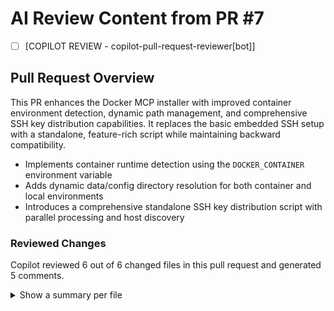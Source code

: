 # AI Review Content from PR #7

- [ ] [COPILOT REVIEW - copilot-pull-request-reviewer[bot]]
## Pull Request Overview

This PR enhances the Docker MCP installer with improved container environment detection, dynamic path management, and comprehensive SSH key distribution capabilities. It replaces the basic embedded SSH setup with a standalone, feature-rich script while maintaining backward compatibility.

- Implements container runtime detection using the `DOCKER_CONTAINER` environment variable
- Adds dynamic data/config directory resolution for both container and local environments  
- Introduces a comprehensive standalone SSH key distribution script with parallel processing and host discovery

### Reviewed Changes

Copilot reviewed 6 out of 6 changed files in this pull request and generated 5 comments.

<details>
<summary>Show a summary per file</summary>

| File | Description |
|---

- [ ] [DIFF BLOCK - coderabbitai[bot] - docker_mcp/server.py:42-46]
> -    # Create formatters
> -    json_formatter = structlog.testing.LogCapture()
> +    # Create formatters
>---

- [ ] [DIFF BLOCK - coderabbitai[bot] - docker_mcp/server.py:42-46]
> -    structlog.configure(
> -        processors=[
> -            structlog.contextvars.merge_contextvars,
> -            structlog.processors.add_log_level,
> -            structlog.processors.StackInfoRenderer(),
> -            structlog.dev.set_exc_info,
> -            structlog.processors.TimeStamper(fmt="iso"),
> -            structlog.dev.ConsoleRenderer() if sys.stdout.isatty() else structlog.processors.JSONRenderer(),
> -        ],
> -        wrapper_class=structlog.make_filtering_bound_logger(log_level_num),
> -        logger_factory=structlog.WriteLoggerFactory(),
> -        cache_logger_on_first_use=True,
> -    )
> +    from structlog.stdlib import LoggerFactory, BoundLogger, ProcessorFormatter
> +    renderer = structlog.dev.ConsoleRenderer() if sys.stdout.isatty() else structlog.processors.JSONRenderer()
> +    # Integrate with stdlib handlers so file and console both receive events
> +    structlog.configure(
> +        processors=[
> +            structlog.contextvars.merge_contextvars,
> +            structlog.processors.add_log_level,
> +            structlog.processors.StackInfoRenderer(),
> +            structlog.processors.TimeStamper(fmt="iso"),
> +            structlog.stdlib.ProcessorFormatter.wrap_for_formatter,
> +        ],
> +        logger_factory=LoggerFactory(),
> +        wrapper_class=BoundLogger,
> +        cache_logger_on_first_use=True,
> +    )
> +    # Apply structlog formatting via ProcessorFormatter on each handler
> +    console_handler.setFormatter(ProcessorFormatter(processor=renderer))
> +    server_file_handler.setFormatter(ProcessorFormatter(processor=structlog.processors.JSONRenderer()))
> +    middleware_file_handler.setFormatter(ProcessorFormatter(processor=structlog.processors.JSONRenderer()))
>---

- [ ] [DIFF BLOCK - coderabbitai[bot] - docker_mcp/server.py:42-46]
> -      test: ["CMD", "python", "-c", "import socket; socket.create_connection(('localhost', 8000), timeout=5)"]
> +      test: ["CMD-SHELL", "python -c \"import os,socket; socket.create_connection(('localhost', int(os.getenv('FASTMCP_PORT','8000'))), timeout=5)\""]
>---

- [ ] [DIFF BLOCK - coderabbitai[bot] - docker_mcp/server.py:42-46]
> -RUN mkdir -p /home/dockermcp/.ssh /app/data /app/logs && \
> -    chown -R dockermcp:dockermcp /home/dockermcp/.ssh /app/data /app/logs /app && \
> +RUN mkdir -p /home/dockermcp/.ssh /app/data && \
> +    chown -R dockermcp:dockermcp /home/dockermcp/.ssh /app/data /app && \
>      chmod 700 /home/dockermcp/.ssh
>---

- [ ] [DIFF BLOCK - coderabbitai[bot] - docker_mcp/server.py:42-46]
> --- a/docker_mcp/server.py
> +++ b/docker_mcp/server.py
> @@ def main() -> None:
> -    # Setup logging
> -    structlog.configure(
> -        processors=[
> -            structlog.stdlib.filter_by_level,
> -            structlog.stdlib.add_logger_name,
> -            structlog.stdlib.add_log_level,
> -            structlog.stdlib.PositionalArgumentsFormatter(),
> -            structlog.processors.TimeStamper(fmt="iso"),
> -            structlog.processors.StackInfoRenderer(),
> -            structlog.processors.format_exc_info,
> -            structlog.processors.UnicodeDecoder(),
> -            structlog.processors.JSONRenderer(),
> -        ],
> -        context_class=dict,
> -        logger_factory=structlog.stdlib.LoggerFactory(),
> -        wrapper_class=structlog.stdlib.BoundLogger,
> -        cache_logger_on_first_use=True,
> -    )
> -
> -    logger = structlog.get_logger()
> -    logger.setLevel(args.log_level)
> +    # Setup unified logging (console + files)
> +    from docker_mcp.core.logging_config import setup_logging, get_server_logger
> +    setup_logging(
> +        log_dir=os.getenv("LOG_DIR", str(get_data_dir() / "logs")),
> +        log_level=args.log_level,
> +        max_file_size_mb=int(os.getenv("LOG_FILE_SIZE_MB", "10"))
> +    )
> +    logger = get_server_logger()
> @@ class DockerMCPServer:
> -        # Setup dual logging system first (before any logging)
> -        setup_logging(
> -            log_dir=os.getenv("LOG_DIR", str(get_data_dir() / "logs")),
> -            log_level=os.getenv("LOG_LEVEL"),
> -            max_file_size_mb=int(os.getenv("LOG_FILE_SIZE_MB", "10"))
> -        )
>---

- [ ] [DIFF BLOCK - coderabbitai[bot] - docker_mcp/server.py:42-46]
> -                # Update docker-compose.yaml with new port
> -                sed -i.bak "s|\"8000:8000\"|\"${available_port}:8000\"|g" "$compose_file"
> -                sed -i.bak "s|FASTMCP_PORT: \"8000\"|FASTMCP_PORT: \"8000\"|g" "$compose_file"
> -                rm -f "${compose_file}.bak"
> -                
>                  # Store the port for later use
>                  echo "FASTMCP_PORT=${available_port}" > "${DOCKER_MCP_DIR}/.env"
>---

- [ ] [DIFF BLOCK - coderabbitai[bot] - docker_mcp/server.py:28-42]
> -[dependency-groups]
> -dev = [
> -    "pytest-asyncio>=1.1.0",
> -    "pytest-cov>=6.2.1",
> -    "pytest-stub>=1.1.0",
> -    "pytest-xdist>=3.8.0",
> -    "pytest-timeout>=2.3.0",
> -    "types-pyyaml>=6.0.12.20250809",
> -    "types-requests>=2.32.4.20250809",
> -]
> + # Dependency groups removed to avoid duplication with [project.optional-dependencies].dev
>---

- [ ] [DIFF BLOCK - coderabbitai[bot] - docker_mcp/server.py:28-42]
> -        if result.returncode != 0:
> -            raise RsyncError(f"Rsync failed: {result.stderr}")
> +        if result.returncode != 0:
> +            snippet = (result.stdout or "")[:500]
> +            raise RsyncError(f"Rsync failed: {result.stderr or snippet}")
>---

- [ ] [DIFF BLOCK - coderabbitai[bot] - docker_mcp/server.py:28-42]
> -        tar_cmd = ["tar", "czf", archive_file, "-C", common_parent] + exclude_flags + relative_paths
> +        import shlex
> +        tar_cmd = ["tar", "czf", archive_file, "-C", common_parent] + exclude_flags + relative_paths
> @@
> -        remote_cmd = " ".join(tar_cmd)
> +        remote_cmd = " ".join(map(shlex.quote, tar_cmd))
>---

- [ ] [DIFF BLOCK - coderabbitai[bot] - docker_mcp/server.py:28-42]
> -        verify_cmd = ssh_cmd + [f"tar tzf {archive_path} > /dev/null 2>&1 && echo 'OK' || echo 'FAILED'"]
> +        import shlex
> +        verify_cmd = ssh_cmd + [f"tar tzf {shlex.quote(archive_path)} > /dev/null 2>&1 && echo 'OK' || echo 'FAILED'"]
>---

- [ ] [DIFF BLOCK - coderabbitai[bot] - docker_mcp/server.py:28-42]
> -        extract_cmd = ssh_cmd + [f"cd {extract_dir} && tar xzf {archive_path}"]
> +        import shlex
> +        extract_cmd = ssh_cmd + [f"tar xzf {shlex.quote(archive_path)} -C {shlex.quote(extract_dir)}"]
>---

- [ ] [DIFF BLOCK - coderabbitai[bot] - docker_mcp/server.py:28-42]
>  import structlog
> +import shlex
> 
>      # Before
> -    df_cmd = ssh_cmd + [f"df -T {path} | tail -1"]
> +    df_cmd = ssh_cmd + [f"df -T {shlex.quote(path)} | tail -1"]
> 
>      # Before
> -   snap_cmd = ssh_cmd + [f"zfs snapshot {snap_flags} {full_snapshot}".strip()]
> +   quoted_snapshot = shlex.quote(f"{dataset}@{snapshot_name}")
> +   snap_cmd = ssh_cmd + [f"zfs snapshot {snap_flags} {quoted_snapshot}".strip()]
>---

- [ ] [DIFF BLOCK - coderabbitai[bot] - docker_mcp/server.py:28-42]
> -            # Build SSH command for source
> -            ssh_cmd_source = ["ssh", "-o", "StrictHostKeyChecking=no"]
> -            if source_host.identity_file:
> -                ssh_cmd_source.extend(["-i", source_host.identity_file])
> -            ssh_cmd_source.append(f"{source_host.user}@{source_host.hostname}")
> +            # Build SSH command for source (reuses port/identity handling)
> +            ssh_cmd_source = self._build_ssh_cmd(source_host)
>---

- [ ] [DIFF BLOCK - coderabbitai[bot] - docker_mcp/server.py:28-42]
> -            result = subprocess.run(read_cmd, capture_output=True, text=True, check=False)  # nosec B603
> +            loop = asyncio.get_running_loop()
> +            result = await loop.run_in_executor(
> +                None, lambda: subprocess.run(read_cmd, capture_output=True, text=True, check=False)  # nosec B603
> +            )
> @@
> -                verify_result = subprocess.run(verify_cmd, capture_output=True, text=True, check=False)  # nosec B603
> +                verify_result = await loop.run_in_executor(
> +                    None, lambda: subprocess.run(verify_cmd, capture_output=True, text=True, check=False)  # nosec B603
> +                )
> @@
> -                subprocess.run(sync_cmd, capture_output=True, check=False)  # nosec B603
> +                await loop.run_in_executor(
> +                    None, lambda: subprocess.run(sync_cmd, capture_output=True, check=False)  # nosec B603
> +                )
> @@
> -                result = subprocess.run(extract_cmd, capture_output=True, text=True, check=False)  # nosec B603
> +                result = await loop.run_in_executor(
> +                    None, lambda: subprocess.run(extract_cmd, capture_output=True, text=True, check=False)  # nosec B603
> +                )
> @@
> -                    fallback_result = subprocess.run(fallback_cmd, capture_output=True, text=True, check=False)  # nosec B603
> +                    fallback_result = await loop.run_in_executor(
> +                        None, lambda: subprocess.run(fallback_cmd, capture_output=True, text=True, check=False)  # nosec B603
> +                    )
> @@
> -                subprocess.run(remove_cmd, check=False)  # nosec B603
> +                await loop.run_in_executor(None, lambda: subprocess.run(remove_cmd, check=False))  # nosec B603
>---

- [ ] [DIFF BLOCK - coderabbitai[bot] - docker_mcp/server.py:28-42]
>     -    read_cmd = ssh_cmd_source + [f"cat {compose_file_path}"]
>     +    read_cmd = ssh_cmd_source + [f"cat {shlex.quote(compose_file_path)}"]
>---

- [ ] [DIFF BLOCK - coderabbitai[bot] - docker_mcp/server.py:28-42]
>     -    verify_cmd = ssh_cmd_source + [f"docker ps --filter 'label=com.docker.compose.project={stack_name}' --format '{{{{.Names}}}}'"]
>     +    verify_cmd = ssh_cmd_source + [(
>     +        f"docker ps --filter "
>     +        f"'label=com.docker.compose.project={shlex.quote(stack_name)}' "
>     +        f"--format '{{{{.Names}}}}'"
>     +    )]
>---

- [ ] [DIFF BLOCK - coderabbitai[bot] - docker_mcp/server.py:28-42]
>      extract_cmd = self._build_ssh_cmd(target_host) + [
>     -    f"mkdir -p {target_stack_dir}.tmp && "
>     -    f"tar xzf /tmp/{stack_name}_migration.tar.gz -C {target_stack_dir}.tmp && "
>     -    f"rm -rf {target_stack_dir}.old && "
>     -    f"test -d {target_stack_dir} && mv {target_stack_dir} {target_stack_dir}.old || true && "
>     -    f"mv {target_stack_dir}.tmp {target_stack_dir} && "
>     -    f"rm -rf {target_stack_dir}.old && "
>     +    f"mkdir -p {shlex.quote(target_stack_dir)}.tmp && "
>     +    f"tar xzf /tmp/{shlex.quote(stack_name)}_migration.tar.gz "
>     +    f"-C {shlex.quote(target_stack_dir)}.tmp && "
>     +    f"rm -rf {shlex.quote(target_stack_dir)}.old && "
>     +    f"test -d {shlex.quote(target_stack_dir)} "
>     +    f"&& mv {shlex.quote(target_stack_dir)} {shlex.quote(target_stack_dir)}.old || true && "
>     +    f"mv {shlex.quote(target_stack_dir)}.tmp {shlex.quote(target_stack_dir)} && "
>     +    f"rm -rf {shlex.quote(target_stack_dir)}.old && "
>      ]
>---

- [ ] [DIFF BLOCK - coderabbitai[bot] - docker_mcp/server.py:28-42]
>     -    fallback_cmd = self._build_ssh_cmd(target_host) + [
>     -        f"cd {target_stack_dir} && "
>     -        f"tar xzf /tmp/{stack_name}_migration.tar.gz --overwrite --no-same-owner"
>     -    ]
>     +    fallback_cmd = self._build_ssh_cmd(target_host) + [
>     +        f"cd {shlex.quote(target_stack_dir)} && "
>     +        f"tar xzf /tmp/{shlex.quote(stack_name)}_migration.tar.gz "
>     +        f"--overwrite --no-same-owner"
>     +    ]
>---

- [ ] [DIFF BLOCK - coderabbitai[bot] - docker_mcp/server.py:28-42]
>     -    remove_cmd = ssh_cmd_source + [f"rm -f {compose_file_path}"]
>     +    remove_cmd = ssh_cmd_source + [f"rm -f {shlex.quote(compose_file_path)}"]
>---

- [ ] [DIFF BLOCK - coderabbitai[bot] - docker_mcp/server.py:28-42]
> -        parts = expanded_volume_str.split(":")
> +        # Split into at most [source, dest, mode]; don't explode extra colons
> +        parts = expanded_volume_str.split(":", 2)
> @@
> -        if parts[0].startswith("/") or parts[0].startswith("./") or parts[0].startswith("~"):
> +        if parts[0].startswith(("/", "./", "~")):
>              return {
>                  "type": "bind",
>                  "source": parts[0],
>                  "destination": parts[1] if len(parts) > 1 else "",
>                  "mode": parts[2] if len(parts) > 2 else "rw",
>                  "original": volume_str,  # Keep original for path mapping
>              }
>          else:
>              # Named volume
>              return {
>                  "type": "named",
>                  "name": parts[0],
>                  "destination": parts[1] if len(parts) > 1 else "",
>                  "mode": parts[2] if len(parts) > 2 else "rw",
> +                "original": volume_str,
>              }
>---

- [ ] [DIFF BLOCK - coderabbitai[bot] - docker_mcp/server.py:28-42]
> -    def update_compose_for_migration(...):
> -        updated_content = compose_content
> -        if target_appdata_path:
> -            updated_content = updated_content.replace("${APPDATA_PATH}", target_appdata_path)
> -            ...
> -        for old_path in old_paths.values():
> -            if old_path in updated_content:
> -                ...
> -                updated_content = updated_content.replace(old_path, new_path)
> -        return updated_content
> +    def update_compose_for_migration(...):
> +        try:
> +            data = yaml.safe_load(compose_content) or {}
> +            for svc in (data.get("services") or {}).values():
> +                vols = svc.get("volumes") or []
> +                new_vols = []
> +                for v in vols:
> +                    if isinstance(v, str):
> +                        host, sep, rest = v.partition(":")
> +                        if sep:
> +                            if target_appdata_path and "${APPDATA_PATH}" in host:
> +                                host = host.replace("${APPDATA_PATH}", target_appdata_path)
> +                            for old in old_paths.values():
> +                                if host == old or host.startswith(old.rstrip("/") + "/"):
> +                                    rel = host[len(old):].lstrip("/")
> +                                    host = f"{new_base_path}/{rel}" if rel else f"{new_base_path}/{old.rsplit('/',1)[-1]}"
> +                            new_vols.append(f"{host}:{rest}")
> +                        else:
> +                            new_vols.append(v)  # named volume
> +                    elif isinstance(v, dict) and v.get("type") == "bind":
> +                        host = v.get("source", "")
> +                        if target_appdata_path and "${APPDATA_PATH}" in host:
> +                            host = host.replace("${APPDATA_PATH}", target_appdata_path)
> +                        for old in old_paths.values():
> +                            if host == old or host.startswith(old.rstrip('/') + "/"):
> +                                rel = host[len(old):].lstrip("/")
> +                                host = f"{new_base_path}/{rel}" if rel else f"{new_base_path}/{old.rsplit('/',1)[-1]}"
> +                        v["source"] = host
> +                        new_vols.append(v)
> +                    else:
> +                        new_vols.append(v)
> +                svc["volumes"] = new_vols
> +            return yaml.safe_dump(data, sort_keys=False)
> +        except Exception as e:
> +            self.logger.error("Failed updating compose for migration", error=str(e))
> +            raise MigrationError(f"Failed to update compose for migration: {e}")
>---

- [ ] [DIFF BLOCK - coderabbitai[bot] - docker_mcp/server.py:28-42]
> -        check_cmd = ssh_cmd + [
> -            f"docker ps --filter 'label=com.docker.compose.project={stack_name}' --format '{{{{.Names}}}}'"
> -        ]
> +        import shlex
> +        label = shlex.quote(f"com.docker.compose.project={stack_name}")
> +        check_cmd = ssh_cmd + [f"docker ps --filter label={label} --format '{{{{.Names}}}}'"]
> @@
> -            # Force stop each container
> +            # Force stop each container
>              for container in running_containers:
> -                stop_cmd = ssh_cmd + [f"docker kill {container}"]
> +                stop_cmd = ssh_cmd + [f"docker kill {shlex.quote(container)}"]
>                  await asyncio.get_event_loop().run_in_executor(
>                      None,
>                      lambda: subprocess.run(  # nosec B603
>                          stop_cmd, check=False, capture_output=True, text=True
>                      ),
>                  )
> -            # Wait for containers to stop and processes to fully terminate
> -            await asyncio.sleep(10)  # Increased from 3s to ensure complete shutdown
> -            # Re-check
> -            return await self.verify_containers_stopped(ssh_cmd, stack_name, force_stop=False)
> +            # Poll until stopped (max 20s)
> +            for _ in range(20):
> +                await asyncio.sleep(1)
> +                all_stopped, still_running = await self.verify_containers_stopped(ssh_cmd, stack_name, force_stop=False)
> +                if all_stopped:
> +                    return True, []
> +            return False, still_running
>---

- [ ] [DIFF BLOCK - coderabbitai[bot] - docker_mcp/server.py:28-42]
> - self.logger.info(
> -     "Parsed compose volumes",
> -     named_volumes=len(...),
> -     bind_mounts=len(...),
> - )
> + self.logger.info(
> +     "Parsed compose volumes",
> +     named_volumes=len(volumes_info["named_volumes"]),
> +     bind_mounts=len(volumes_info["bind_mounts"]),
> +     services=list((compose_data or {}).get("services", {}).keys())[:8],
> + )
>---

- [ ] [DIFF BLOCK - coderabbitai[bot] - docker_mcp/server.py:28-42]
> --- a/docker_mcp/core/migration.py
> +++ b/docker_mcp/core/migration.py
> @@ -31,8 +31,17 @@ class Migration:
> -    async def parse_compose_volumes(self, compose_content: str, source_appdata_path: str = None) -> dict[str, Any]:
> -        """Parse Docker Compose file to extract volume information.
> +    async def parse_compose_volumes(self, compose_content: str, source_appdata_path: str | None = None) -> dict[str, Any]:
> +        """Delegate to shared VolumeParser to ensure a single source of truth."""
>          try:
> -            compose_data = yaml.safe_load(compose_content)
> -            ...  # inlined parsing logic
> -            return volumes_info
> -        except yaml.YAMLError as e:
> -            raise MigrationError(f"Failed to parse compose file: {e}")
> -        except Exception as e:
> -            raise MigrationError(f"Error extracting volumes: {e}")
> +            from .migration.volume_parser import VolumeParser  # avoid import cycles
> +            parser = VolumeParser()
> +            return await parser.parse_compose_volumes(compose_content, source_appdata_path)
> +        except Exception as e:
> +            raise MigrationError(f"Error parsing compose volumes: {e}")
>---

- [ ] [DIFF BLOCK - coderabbitai[bot] - docker_mcp/server.py:28-42]
>  def main() -> None:
> @@
> -    # Setup logging
> -    structlog.configure(
> -        processors=[
> -            structlog.stdlib.filter_by_level,
> -            structlog.stdlib.add_logger_name,
> -            structlog.stdlib.add_log_level,
> -            structlog.stdlib.PositionalArgumentsFormatter(),
> -            structlog.processors.TimeStamper(fmt="iso"),
> -            structlog.processors.StackInfoRenderer(),
> -            structlog.processors.format_exc_info,
> -            structlog.processors.UnicodeDecoder(),
> -            structlog.processors.JSONRenderer(),
> -        ],
> -        context_class=dict,
> -        logger_factory=structlog.stdlib.LoggerFactory(),
> -        wrapper_class=structlog.stdlib.BoundLogger,
> -        cache_logger_on_first_use=True,
> -    )
> -
> -    logger = structlog.get_logger()
> -    logger.setLevel(args.log_level)
> +    # Ensure our setup_logging (in DockerMCPServer.__init__) sees CLI log level
> +    os.environ["LOG_LEVEL"] = args.log_level
> +    logger = structlog.get_logger()
>---

- [ ] [DIFF BLOCK - coderabbitai[bot] - docker_mcp/server.py:28-42]
-def get_data_dir() -> Path:
-    """Get data directory based on environment."""
-    if os.getenv("DOCKER_CONTAINER"):
-        return Path("/app/data")
-    else:
-        # Local development path
-        return Path.home() / ".docker-mcp" / "data"
+def get_data_dir() -> Path:
+    """Get data directory based on environment."""
+    override = os.getenv("FASTMCP_DATA_DIR")
+    if override:
+        return Path(override)
+    if os.getenv("DOCKER_CONTAINER", "").lower() in ("1", "true", "yes", "y", "on"):
+        return Path("/app/data")
+    # Local development
+    return Path.home() / ".docker-mcp" / "data"---

- [ ] [DIFF BLOCK - coderabbitai[bot] - docker_mcp/server.py:28-42]
-def get_config_dir() -> Path:
-    """Get config directory based on environment.""" 
-    if os.getenv("DOCKER_CONTAINER"):
-        return Path("/app/config")
-    else:
-        # Local development - use project config dir
-        return Path("config")
+def get_config_dir() -> Path:
+    """Get config directory based on environment."""
+    override = os.getenv("FASTMCP_CONFIG_DIR")
+    if override:
+        return Path(override)
+    if os.getenv("DOCKER_CONTAINER", "").lower() in ("1", "true", "yes", "y", "on"):
+        return Path("/app/config")
+    # Local development - use project config dir
+    return Path("config")---

- [ ] [DIFF BLOCK - coderabbitai[bot] - docker_mcp/server.py:289-299]
> -        """Consolidated Docker container management tool.
> +        """Consolidated Docker container management tool.
>  ...
> -        - logs: Get container logs (requires: host_id, container_id)
> +        - logs: Get container logs (requires: host_id, container_id)
> +        - pull: Pull an image on the host (requires: host_id, container_id as image name)
>---

- [ ] [DIFF BLOCK - coderabbitai[bot] - docker_mcp/server.py:289-299]
> -                if limit < 1 or limit > 100:
> -                    return {"success": False, "error": "limit must be between 1 and 100"}
> +                if limit < 1 or limit > 1000:
> +                    return {"success": False, "error": "limit must be between 1 and 1000"}
>---

- [ ] [DIFF BLOCK - coderabbitai[bot] - docker_mcp/server.py:289-299]
> -                if lines < 1 or lines > 1000:
> -                    return {"success": False, "error": "lines must be between 1 and 1000"}
> +                if lines < 1 or lines > 10000:
> +                    return {"success": False, "error": "lines must be between 1 and 10000"}
>---

- [ ] [DIFF BLOCK - coderabbitai[bot] - docker_mcp/server.py:289-299]
> -                if lines < 1 or lines > 1000:
> -                    return {"success": False, "error": "lines must be between 1 and 1000"}
> +                if lines < 1 or lines > 10000:
> +                    return {"success": False, "error": "lines must be between 1 and 10000"}
>---

- [ ] [DIFF BLOCK - coderabbitai[bot] - docker_mcp/server.py:289-299]
> -    default_config = os.getenv("DOCKER_HOSTS_CONFIG", "config/hosts.yml")
> +    default_config = os.getenv("DOCKER_HOSTS_CONFIG", str(get_config_dir() / "hosts.yml"))
>---

- [ ] [DIFF BLOCK - coderabbitai[bot] - docker_mcp/server.py:289-299]
> -        config_path_for_reload = args.config or os.getenv("DOCKER_HOSTS_CONFIG", "config/hosts.yml")
> +        config_path_for_reload = args.config
>---

- [ ] [DIFF BLOCK - coderabbitai[bot] - docker_mcp/server.py:289-299]
>     - logs_result = await self.log_tools.get_container_logs(
>     -     host_id, container_id, lines, None, False
>     - )
>     + logs_result = await self.log_tools.get_container_logs(
>     +     host_id=host_id,
>     +     container_id=container_id,
>     +     lines=lines,
>     +     since=None,
>     +     timestamps=False,
>     +     follow=follow,
>     + )
>---

- [ ] [DIFF BLOCK - coderabbitai[bot] - docker_mcp/server.py:289-299]
-set -e
+set -Eeuo pipefail
+# Minimal ERR trap (don't rely on functions not yet defined here)
+trap 'echo "[ERROR] Unexpected failure at line $LINENO (exit=$?): ${BASH_COMMAND}" >&2' ERR---

- [ ] [DIFF BLOCK - coderabbitai[bot] - docker_mcp/server.py:289-299]
-SCRIPT_DIR="$(cd "$(dirname "${BASH_SOURCE[0]}")" && pwd)"
+# (removed) SCRIPT_DIR was unused---

- [ ] [DIFF BLOCK - coderabbitai[bot] - docker_mcp/server.py:289-299]
@@
-BATCH_MODE=false
-DRY_RUN=false
-VERIFY_ONLY=false
+BATCH_MODE=false
+DRY_RUN=false
+VERIFY_AFTER=false
@@
-            -v|--verify)
-                VERIFY_ONLY=true
+            -v|--verify)
+                VERIFY_AFTER=true
                 shift
                 ;;
@@
-    # Special case for verify-only mode
-    if [ "$VERIFY_ONLY" = true ]; then
-        if [ -f "${CONFIG_DIR}/hosts.yml" ]; then
-            # Parse existing config and verify
-            print_info "Verifying existing configuration..."
-            # Implementation would parse existing config
-            print_warning "Verify-only mode not fully implemented yet"
-            exit 0
-        else
-            print_error "No existing configuration found to verify"
-            exit 1
-        fi
-    fi
+    # No verify-only short-circuit; verification can run after distribution with --verify
@@
-    # Verify connectivity unless in batch mode
-    if [ "$BATCH_MODE" != true ]; then
-        verify_connectivity
-    fi
+    # Verify connectivity if requested
+    if [ "$VERIFY_AFTER" = true ]; then
+        verify_connectivity
+    fi---

- [ ] [DIFF BLOCK - coderabbitai[bot] - docker_mcp/server.py:289-299]
@@
-    if ! command -v timeout &> /dev/null; then
-        print_warning "timeout command not found - ssh-keyscan may hang on unreachable hosts"
-    else
-        print_success "timeout is available"
-    fi
+    # Prefer GNU timeout; fall back to gtimeout (macOS coreutils)
+    if command -v timeout >/dev/null 2>&1; then
+        TIMEOUT_CMD="timeout"
+        print_success "timeout is available"
+    elif command -v gtimeout >/dev/null 2>&1; then
+        TIMEOUT_CMD="gtimeout"
+        print_success "gtimeout is available (using as timeout)"
+    else
+        TIMEOUT_CMD=""
+        print_warning "timeout/gtimeout not found - ssh-keyscan may hang on unreachable hosts"
+    fi---

- [ ] [DIFF BLOCK - coderabbitai[bot] - docker_mcp/server.py:289-299]
@@
-    mkdir -p "${DOCKER_MCP_DIR}"
-    mkdir -p "${DOCKER_MCP_DIR}/ssh"
+    mkdir -p "${DOCKER_MCP_DIR}"
+    mkdir -p "${DOCKER_MCP_DIR}/ssh"
     mkdir -p "${CONFIG_DIR}"
     mkdir -p "${DATA_DIR}/logs"
+    mkdir -p "${HOME}/.ssh"
+
+    chmod 700 "${DOCKER_MCP_DIR}/ssh" || true
+    chmod 700 "${HOME}/.ssh" || true
@@
-    if [ -f "${HOME}/.ssh/config" ]; then
+    if [ -f "${HOME}/.ssh/config" ]; then
         ln -sf "${HOME}/.ssh/config" "${DOCKER_MCP_DIR}/ssh/config" 2>/dev/null || true
         print_verbose "Linked SSH config for host resolution"
     fi---

- [ ] [DIFF BLOCK - coderabbitai[bot] - docker_mcp/server.py:289-299]
-        for host_entry in "${hosts[@]}"; do
-            local host_name=$(echo "$host_entry" | cut -d'|' -f1)
-            if [[ "$host_name" == $HOST_FILTER ]]; then
+        for host_entry in "${hosts[@]}"; do
+            local host_name
+            host_name="$(echo "$host_entry" | cut -d'|' -f1)"
+            # Intentionally unquoted to allow wildcard matching in --filter (SC2053)
+            if [[ "$host_name" == $HOST_FILTER ]]; then
                 filtered_hosts+=("$host_entry")
             fi
         done---

- [ ] [DIFF BLOCK - coderabbitai[bot] - docker_mcp/server.py:289-299]
-            print_info "Generating new Docker MCP SSH key..."
-            ssh-keygen -t ed25519 -f "$SSH_KEY_PATH" -N "" -C "docker-mcp@$(hostname)"
+            print_info "Generating new Docker MCP SSH key..."
+            chmod 700 "$(dirname "$SSH_KEY_PATH")" || true
+            ssh-keygen -t ed25519 -f "$SSH_KEY_PATH" -N "" -C "docker-mcp:$(hostname -f 2>/dev/null || hostname)"
             chmod 600 "$SSH_KEY_PATH"
             chmod 644 "$SSH_KEY_PATH.pub"---

- [ ] [DIFF BLOCK - coderabbitai[bot] - docker_mcp/server.py:289-299]
@@
-        # Use appropriate port option
-        local scan_opts=""
-        if [ "$port" != "22" ]; then
-            scan_opts="-p $port"
-        fi
+        # Build ssh-keyscan args
+        local -a scan_cmd=(ssh-keyscan -H)
+        if [ "$port" != "22" ]; then
+            scan_cmd+=(-p "$port")
+        fi
@@
-        print_verbose "Running: timeout 10 ssh-keyscan -H ${scan_opts:-} $hostname"
+        print_verbose "Running: ssh-keyscan with 10s timeout if available"
@@
-        # Scan and add to known_hosts (with 10 second timeout)
-        if timeout 10 ssh-keyscan -H $scan_opts "$hostname" >> ~/.ssh/known_hosts 2>/dev/null; then
+        # Ensure ~/.ssh exists and dedupe old entries
+        mkdir -p "${HOME}/.ssh"
+        if [ "$port" = "22" ]; then
+            ssh-keygen -R "$hostname" >/dev/null 2>&1 || true
+        else
+            ssh-keygen -R "[$hostname]:$port" >/dev/null 2>&1 || true
+        fi
+
+        # Scan and add to known_hosts (10s timeout if available)
+        if [ -n "${TIMEOUT_CMD:-}" ]; then
+            if "${TIMEOUT_CMD}" 10 "${scan_cmd[@]}" "$hostname" >> "${HOME}/.ssh/known_hosts" 2>/dev/null; then
+                print_success "OK"
+                : $((scanned++))
+            else
+                print_warning "Failed (will prompt during distribution)"
+                : $((failed++))
+            fi
+        else
+            if "${scan_cmd[@]}" "$hostname" >> "${HOME}/.ssh/known_hosts" 2>/dev/null; then
+                print_success "OK"
+                : $((scanned++))
+            else
+                print_warning "Failed (will prompt during distribution)"
+                : $((failed++))
+            fi
+        fi
-            print_success "OK"
-            : $((scanned++))
-        else
-            print_warning "Failed (will prompt during distribution)"
-            : $((failed++))
-        fi---

- [ ] [DIFF BLOCK - coderabbitai[bot] - docker_mcp/server.py:289-299]
@@
-        local ssh_target="$user@$hostname"
-        local ssh_opts=(-o BatchMode=yes)
+        local ssh_target="$user@$hostname"
+        local -a ssh_opts=(-o BatchMode=yes)
+        # Prefer accept-new where supported; fall back to no
+        if ssh -G localhost 2>/dev/null | grep -qi '^stricthostkeychecking'; then
+            ssh_opts+=(-o StrictHostKeyChecking=accept-new)
+        else
+            ssh_opts+=(-o StrictHostKeyChecking=no)
+        fi
         if [ "$port" != "22" ]; then
             ssh_opts+=(-p "$port")
         fi
@@
-        # Fallback to manual method
-        if cat "${ACTIVE_SSH_KEY}.pub" | ssh "${ssh_opts[@]}" "$ssh_target" "mkdir -p ~/.ssh && cat >> ~/.ssh/authorized_keys" >/dev/null 2>&1; then
+        # Fallback to manual method
+        if ssh "${ssh_opts[@]}" "$ssh_target" "mkdir -p ~/.ssh && cat >> ~/.ssh/authorized_keys" < "${ACTIVE_SSH_KEY}.pub" >/dev/null 2>&1; then
             echo "$host_entry" >> "$success_file"
             print_success "Success"
             return 0
         else
             echo "$host_entry" >> "$failure_file"
             print_error "Failed"
             return 1
         fi---

- [ ] [DIFF BLOCK - coderabbitai[bot] - docker_mcp/server.py:289-299]
-        cat >> "$config_file" << EOF
-  ${host_name}:
-    hostname: ${hostname}
-    user: ${user}
-    port: ${port}
-    identity_file: ${SSH_KEY_PATH}
-    description: "Auto-imported from SSH config"
-    tags: ["auto-imported", "ssh-config"]
-    enabled: true
-    
-EOF
+        cat >> "$config_file" << EOF
+  "${host_name}":
+    hostname: "${hostname}"
+    user: "${user}"
+    port: ${port}
+    identity_file: "${ACTIVE_SSH_KEY}"
+    description: "Auto-imported from SSH config"
+    tags: ["auto-imported", "ssh-config"]
+    enabled: true
+
+EOF---

- [ ] [DIFF BLOCK - coderabbitai[bot] - docker_mcp/server.py:289-299]
-from .models.params import DockerHostsParams, DockerContainerParams, DockerComposeParams
+from .models.params import DockerHostsParams, DockerContainerParams, DockerComposeParams  # re-exported for public API  # noqa: F401---

- [ ] [DIFF BLOCK - coderabbitai[bot] - docker_mcp/server.py:289-299]
-from docker_mcp.models.params import DockerHostsParams, DockerContainerParams, DockerComposeParams
+from docker_mcp.models.params import DockerHostsParams, DockerContainerParams, DockerComposeParams  # re-exported for public API  # noqa: F401---

- [ ] [DIFF BLOCK - coderabbitai[bot] - docker_mcp/server.py:289-299]
-from typing import Any, Annotated, Optional, List, Dict
+from typing import Any, Annotated---

- [ ] [DIFF BLOCK - coderabbitai[bot] - docker_mcp/server.py:289-299]
-from ..config_loader import DockerHost
 from ..exceptions import DockerMCPError---

- [ ] [DIFF BLOCK - coderabbitai[bot] - docker_mcp/server.py:289-299]
import asyncio
 import json
 import subprocess
 import time
+import shlex
 from typing import Any

 # ... in create_source_inventory method ...

 for path in volume_paths:
+    qpath = shlex.quote(path)
     path_inventory = {}
     
     # Get file count
-    file_count_cmd = ssh_cmd + [f"find {path} -type f 2>/dev/null | wc -l"]
+    file_count_cmd = ssh_cmd + [f"find {qpath} -type f 2>/dev/null | wc -l"]
     result = await asyncio.get_event_loop().run_in_executor(
         None,
-        lambda: subprocess.run(file_count_cmd, capture_output=True, text=True, check=False)  # nosec B603
+        lambda cmd=file_count_cmd: subprocess.run(cmd, capture_output=True, text=True, check=False)  # nosec B603
     )---

- [ ] [DIFF BLOCK - coderabbitai[bot] - docker_mcp/server.py:289-299]
# Use provided target path
+qtarget = shlex.quote(target_path)
 # Get target inventory using same methods as source
 # File count
-file_count_cmd = ssh_cmd + [f"find {target_path} -type f 2>/dev/null | wc -l"]
+file_count_cmd = ssh_cmd + [f"find {qtarget} -type f 2>/dev/null | wc -l"]
 result = await asyncio.get_event_loop().run_in_executor(
     None,
-    lambda: subprocess.run(file_count_cmd, capture_output=True, text=True, check=False)  # nosec B603
+    lambda cmd=file_count_cmd: subprocess.run(cmd, capture_output=True, text=True, check=False)  # nosec B603
 )---

- [ ] [DIFF BLOCK - coderabbitai[bot] - docker_mcp/server.py:289-299]
for rel_path, source_checksum in source_inventory["critical_files"].items():
-    target_file_path = f"{target_path}/{rel_path}"
-    checksum_cmd = ssh_cmd + [f"md5sum {target_file_path} 2>/dev/null | cut -d' ' -f1"]
+    target_file_path = f"{target_path.rstrip('/')}/{rel_path.lstrip('/')}"
+    qfile = shlex.quote(target_file_path)
+    # Try SHA256 first, fallback to MD5
+    checksum_cmd = ssh_cmd + [
+        f"if command -v sha256sum >/dev/null 2>&1; then "
+        f"  sha256sum {qfile} 2>/dev/null | cut -d' ' -f1; "
+        f"else "
+        f"  md5sum {qfile} 2>/dev/null | cut -d' ' -f1; "
+        f"fi"
+    ]
     
     result = await asyncio.get_event_loop().run_in_executor(
         None,
-        lambda: subprocess.run(checksum_cmd, capture_output=True, text=True, check=False)  # nosec B603
+        lambda cmd=checksum_cmd: subprocess.run(cmd, capture_output=True, text=True, check=False)  # nosec B603
     )---

- [ ] [DIFF BLOCK - coderabbitai[bot] - docker_mcp/server.py:289-299]
-inspect_cmd = ssh_cmd + [f"docker inspect {stack_name} 2>/dev/null || echo 'NOT_FOUND'"]
+qname = shlex.quote(stack_name)
+inspect_cmd = ssh_cmd + [f"docker inspect {qname} 2>/dev/null || echo 'NOT_FOUND'"]
 result = await asyncio.get_event_loop().run_in_executor(
     None,
-    lambda: subprocess.run(inspect_cmd, capture_output=True, text=True, check=False)  # nosec B603
+    lambda cmd=inspect_cmd: subprocess.run(cmd, capture_output=True, text=True, check=False)  # nosec B603
 )---

- [ ] [DIFF BLOCK - coderabbitai[bot] - docker_mcp/server.py:289-299]
-migration_steps.append(f"💾 Creating backup of existing target data...")
+migration_steps.append("💾 Creating backup of existing target data...")

-migration_steps.append(f"✅ Split-phase extraction completed successfully:")
+migration_steps.append("✅ Split-phase extraction completed successfully:")

-migration_steps.append(f"   • Phase 2: ✓ Staging directory verified")
+migration_steps.append("   • Phase 2: ✓ Staging directory verified")

-migration_steps.append(f"   • Phase 3: ✓ Atomic move to final location")
+migration_steps.append("   • Phase 3: ✓ Atomic move to final location")

-migration_steps.append(f"🔍 Verifying split-phase extraction success...")
+migration_steps.append("🔍 Verifying split-phase extraction success...")

-f"Split-phase extraction verification failed",
+"Split-phase extraction verification failed",

-migration_steps.append(f"✅ Verification PASSED: Split-phase extraction successful")
+migration_steps.append("✅ Verification PASSED: Split-phase extraction successful")

-migration_steps.append(f"❌ Verification FAILED: Split-phase extraction incomplete")
+migration_steps.append("❌ Verification FAILED: Split-phase extraction incomplete")

-migration_steps.append(f"⚠️  Skipping source removal - migration verification failed")
+migration_steps.append("⚠️  Skipping source removal - migration verification failed")---

- [ ] [DIFF BLOCK - coderabbitai[bot] - docker_mcp/server.py:289-299]
+def _normalize_volume_entry(self, volume, target_appdata: str, stack_name: str) -> str | None:
+    """Normalize a single volume entry to source:destination format."""
+    if isinstance(volume, str) and ":" in volume:
+        parts = volume.split(":", 2)
+        if len(parts) >= 2:
+            source_path = parts[0]
+            container_path = parts[1]
+            
+            # Convert relative paths to absolute
+            if source_path.startswith("."):
+                source_path = f"{target_appdata}/{stack_name}/{source_path[2:]}"
+            elif not source_path.startswith("/"):
+                # Named volume - needs resolution
+                source_path = f"{target_appdata}/{stack_name}"
+            
+            return f"{source_path}:{container_path}"
+    
+    elif isinstance(volume, dict) and volume.get("type") == "bind":
+        source = volume.get("source", "")
+        target = volume.get("target", "")
+        if source and target:
+            if not source.startswith("/"):
+                source = f"{target_appdata}/{stack_name}/{source}"
+            return f"{source}:{target}"
+    
+    return None

 def _extract_expected_mounts(self, compose_content: str, target_appdata: str, stack_name: str) -> list[str]:
     # ... existing setup ...
-    for service_name, service_config in services.items():
+    for _service_name, service_config in services.items():
         volumes = service_config.get("volumes", [])
         for volume in volumes:
-            # ... existing complex logic ...
+            mount = self._normalize_volume_entry(volume, target_appdata, stack_name)
+            if mount and mount not in expected_mounts:
+                expected_mounts.append(mount)---

- [ ] [DIFF BLOCK - coderabbitai[bot] - docker_mcp/server.py:289-299]
-for service_name, service_config in services.items():
+for _service_name, service_config in services.items():---

- [ ] [DIFF BLOCK - coderabbitai[bot] - docker_mcp/server.py:289-299]
for container in running_containers:
     stop_cmd = ssh_cmd + [f"docker kill {container}"]
     await asyncio.get_event_loop().run_in_executor(
         None,
-        lambda: subprocess.run(  # nosec B603
-            stop_cmd, check=False, capture_output=True, text=True
-        ),
+        lambda cmd=stop_cmd: subprocess.run(  # nosec B603
+            cmd, check=False, capture_output=True, text=True
+        ),
     )---

- [ ] [DIFF BLOCK - coderabbitai[bot] - docker_mcp/server.py:289-299]
+import shlex
 # Create stack-specific directory
 stack_dir = f"{appdata_path}/{stack_name}"
-mkdir_cmd = f"mkdir -p {stack_dir}"
+mkdir_cmd = f"mkdir -p {shlex.quote(stack_dir)}"
 full_cmd = ssh_cmd + [mkdir_cmd]---

- [ ] [DIFF BLOCK - coderabbitai[bot] - docker_mcp/server.py:289-299]
+import tempfile
+import os
 # In transfer_data method
-target_path=f"/tmp/{stack_name}_migration.tar.gz"
+temp_suffix = os.urandom(8).hex()[:8]
+target_path=f"/tmp/{stack_name}_migration_{temp_suffix}.tar.gz"---

- [ ] [PYTHON BLOCK - coderabbitai[bot] - docker_mcp/server.py:289-299]
>     async def get_container_logs(
>         self,
>         host_id: str,
>         container_id: str,
>         lines: int = 100,
>         since: str | None = None,
>         timestamps: bool = False,
>         follow: bool = False,
>     ) -> dict[str, Any]:
>---

- [ ] [PYTHON BLOCK - coderabbitai[bot] - docker_mcp/server.py:289-299]
>     if follow:
>         cmd += " --follow"
>---

- [ ] [DIFF BLOCK - coderabbitai[bot] - docker_mcp/server.py:65-69]
> -            # Test connection if requested
> -            if test_connection:
> -                # Basic validation - in real implementation would test SSH
> -                pass
> +            # Test connection if requested
> +            if test_connection:
> +                # TODO: Implement real SSH check (e.g., async subprocess 'ssh -o BatchMode=yes ... echo ok')
> +                self.logger.warning(
> +                    "SSH connection test not implemented; skipping",
> +                    host_id=host_id, hostname=ssh_host, user=ssh_user, port=ssh_port
> +                )
>---

- [ ] [DIFF BLOCK - coderabbitai[bot] - docker_mcp/server.py:65-69]
> -from ..core.config_loader import DockerHost, DockerMCPConfig
> +from ..core.config_loader import DockerHost, DockerMCPConfig, save_config
> @@
> -    async def add_docker_host(
> +    async def add_docker_host(
>          self,
>          host_id: str,
>          ssh_host: str,
>          ssh_user: str,
>          ssh_port: int = 22,
>          ssh_key_path: str | None = None,
>          description: str = "",
>          tags: list[str] | None = None,
>          test_connection: bool = True,
>          compose_path: str | None = None,
>          enabled: bool = True,
> +        persist: bool = False,
>      ) -> dict[str, Any]:
> @@
> -            self.config.hosts[host_id] = host_config
> +            self.config.hosts[host_id] = host_config
> +            if persist:
> +                # Use configured path or default
> +                save_config(self.config, getattr(self.config, "config_file", None))
>---

- [ ] [DIFF BLOCK - coderabbitai[bot] - docker_mcp/server.py:65-69]
>  def _load_config_file(config: DockerMCPConfig, config_path: Path) -> None:
> @@
>      yaml_config = _load_yaml_config(config_path)
>      _apply_host_config(config, yaml_config)
>      _apply_server_config(config, yaml_config)
> +    _apply_cleanup_schedules(config, yaml_config)
> +
> +
> +def _apply_cleanup_schedules(config: DockerMCPConfig, yaml_config: dict[str, Any]) -> None:
> +    """Apply cleanup schedules from YAML data."""
> +    schedules = yaml_config.get("cleanup_schedules")
> +    if not schedules:
> +        return
> +    config.cleanup_schedules = {
> +        schedule_id: CleanupSchedule(**sched_data)
> +        for schedule_id, sched_data in schedules.items()
> +    }
>---

- [ ] [DIFF BLOCK - coderabbitai[bot] - docker_mcp/server.py:65-69]
>  def save_config(config: DockerMCPConfig, config_path: str | None = None) -> None:
> @@
> -        # Build YAML structure
> -        yaml_data = _build_yaml_data(config)
> +        # Build YAML structure
> +        yaml_data = _build_yaml_data(config)
> @@
> -        # Write YAML file with proper formatting
> +        # Write YAML file with proper formatting
>          with open(config_path, "w", encoding="utf-8") as f:
>              _write_yaml_header(f)
>              _write_hosts_section(f, yaml_data["hosts"])
> +            _write_cleanup_schedules_section(f, yaml_data["cleanup_schedules"])
>---

- [ ] [DIFF BLOCK - coderabbitai[bot] - docker_mcp/server.py:65-69]
>  def _write_hosts_section(f, hosts_data: dict[str, Any]) -> None:
> @@
>      for host_id, host_data in hosts_data.items():
>          f.write(f"  {host_id}:\n")
>          for key, value in host_data.items():
>              _write_yaml_value(f, key, value)
>          f.write("\n")
> +
> +
> +def _write_cleanup_schedules_section(f, schedules: dict[str, Any]) -> None:
> +    """Write cleanup_schedules section to YAML file."""
> +    f.write("cleanup_schedules:\n")
> +    if not schedules:
> +        f.write("  {}\n")
> +        return
> +    # Use safe_dump for nested mapping serialization
> +    dumped = yaml.safe_dump(
> +        schedules, default_flow_style=False, sort_keys=False, indent=2
> +    )
> +    # Indent by two spaces under the section key
> +    indented = "".join(f"  {line}" for line in dumped.splitlines(True))
> +    f.write(indented)
>---

- [ ] [DIFF BLOCK - coderabbitai[bot] - docker_mcp/server.py:65-69]
>  def _build_yaml_data(config: DockerMCPConfig) -> dict[str, Any]:
>      """Build YAML data structure from configuration."""
> -    yaml_data: dict[str, Any] = {"hosts": {}}
> +    yaml_data: dict[str, Any] = {"hosts": {}, "cleanup_schedules": {}}
> @@
> -    return yaml_data
> +    # Persist schedules as plain dicts
> +    if getattr(config, "cleanup_schedules", None):
> +        for sched_id, sched in config.cleanup_schedules.items():
> +            yaml_data["cleanup_schedules"][sched_id] = (
> +                sched.model_dump() if hasattr(sched, "model_dump") else dict(sched)
> +            )
> +    return yaml_data
>---

- [ ] [DIFF BLOCK - coderabbitai[bot] - docker_mcp/server.py:65-69]
>  def _build_host_data(host_config: DockerHost) -> dict[str, Any]:
> @@
>      if host_config.compose_path:
>          host_data["compose_path"] = host_config.compose_path
> +    if host_config.docker_context:
> +        host_data["docker_context"] = host_config.docker_context
> +    if host_config.appdata_path:
> +        host_data["appdata_path"] = host_config.appdata_path
> +    if host_config.zfs_capable:
> +        host_data["zfs_capable"] = host_config.zfs_capable
> +    if host_config.zfs_dataset:
> +        host_data["zfs_dataset"] = host_config.zfs_dataset
> @@
>      return host_data
>---

- [ ] [DIFF BLOCK - coderabbitai[bot] - docker_mcp/server.py:65-69]
> -    default_config = os.getenv("DOCKER_HOSTS_CONFIG", "config/hosts.yml")
> +    default_config = os.getenv("DOCKER_HOSTS_CONFIG", str(get_config_dir() / "hosts.yml"))
>---

- [ ] [DIFF BLOCK - coderabbitai[bot] - docker_mcp/server.py:65-69]
-    action: str = Field(
+    action: Literal["list", "add", "ports", "compose_path", "import_ssh", "cleanup", "disk_usage", "schedule"] = Field(
         ..., 
-        description="Action to perform (list, add, ports, compose_path, import_ssh, cleanup, disk_usage, schedule)"
+        description="Action to perform"
     )---

- [ ] [DIFF BLOCK - coderabbitai[bot] - docker_mcp/server.py:65-69]
+    @computed_field(return_type=list[str])
+    @property
+    def selected_hosts_list(self) -> list[str]:
+        if not self.selected_hosts:
+            return []
+        return [h.strip() for h in self.selected_hosts.split(",") if h.strip()]---

- [ ] [DIFF BLOCK - coderabbitai[bot] - docker_mcp/server.py:65-69]
-from typing import Dict, List, Optional
+from typing import Any, Literal
-
-from pydantic import BaseModel, Field
+from pydantic import BaseModel, Field, computed_field---

- [ ] [PYTHON BLOCK - coderabbitai[bot] - docker_mcp/server.py:65-69]
> def _to_dict(self, result: Any, fallback_msg: str = "No structured content") -> dict[str, Any]:
>     if hasattr(result, "structured_content"):
>         return result.structured_content or {"success": True, "data": fallback_msg}
>     return result
>---

- [ ] [AI PROMPT - docker-compose.yaml:8]
In docker-compose.yaml around line 8, the ports mapping uses
${FASTMCP_PORT:-8011}:${FASTMCP_PORT:-8011} while the environment block and
Dockerfile expect 8000, causing the container to map 8011 but the app to listen
on 8000; change the ports mapping to ${FASTMCP_PORT:-8000}:${FASTMCP_PORT:-8000}
(or otherwise set FASTMCP_PORT to 8000 consistently), and verify the env block
on line 26 and the Dockerfile EXPOSE also use 8000 so defaults are unified and
service/healthchecks reach the container.---

- [ ] [AI PROMPT - install.sh:535]
In install.sh around lines 511 to 535, the standalone script path is declared
and assigned in one line (SC2155) and uses dirname in a way that can break when
the file is sourced; also the script is executed directly which fails if not
executable. Fix by first declare the variable and then assign it, compute a
robust absolute script directory using BASH_SOURCE fallback (e.g. cd to dirname
of "${BASH_SOURCE[0]:-$0}" and pwd) to support sourcing, build script_path from
that directory, and invoke the standalone script with "bash" (bash
"$script_path" --batch) to avoid relying on the executable bit; keep the
existing fallback behavior unchanged.---

- [ ] [AI PROMPT - scripts/setup-ssh-keys.sh:7]
In scripts/setup-ssh-keys.sh around line 7, the script currently uses only "set
-e" which is insufficient for robust failure handling when manipulating SSH
keys; update the shell options to enable errexit, nounset and pipefail (e.g.,
set -euo pipefail) and add an ERR trap that logs an error message (including
exit code and the failing command) and exits nonzero to ensure any runtime or
unset-variable failures are caught and reported; ensure the trap is defined
immediately after the shell options so it applies to the whole script.---

- [ ] [AI PROMPT - scripts/setup-ssh-keys.sh:19]
In scripts/setup-ssh-keys.sh around line 19, the SCRIPT_DIR variable is declared
but never used (SC2034); either remove the assignment entirely to eliminate the
unused-variable warning, or use SCRIPT_DIR when referencing files relative to
the script (e.g., replace any hard-coded or pwd-based relative paths with
"$SCRIPT_DIR/<file>" or cd "$SCRIPT_DIR" before path operations) so the variable
is actually used.---

- [ ] [AI PROMPT - scripts/setup-ssh-keys.sh:35]
In scripts/setup-ssh-keys.sh around lines 28-35 (and also update related logic
at 124-127, 720-732, 758-762), the current VERIFY_ONLY flag is used as a
short-circuit that exits early; change semantics so -v/--verify sets a boolean
(e.g., RUN_VERIFY_AFTER_DISTRIBUTION=true) that does not short-circuit
distribution but instead causes the script to run the verification step after
keys are distributed; remove the early-exit branch that returns/exit when
VERIFY_ONLY is set, update option parsing to set the new flag name, and ensure
all references at the other mentioned line ranges check the new flag to run
verification after distribution rather than before/early exiting.---

- [ ] [AI PROMPT - scripts/setup-ssh-keys.sh:205]
In scripts/setup-ssh-keys.sh around lines 149 to 205, the prerequisites check
only detects a GNU timeout named "timeout" but on macOS the GNU coreutils
timeout is often installed as "gtimeout"; detect and prefer "timeout" then
"gtimeout", set a TIMEOUT_CMD variable accordingly (export it if other
functions/scripts need it), update the existing timeout check to use this
variable and adjust warning messages when neither is found so macOS users get
the gtimeout hint; ensure HAS_PARALLEL logic remains unchanged and exit behavior
for missing required deps is preserved.---

- [ ] [AI PROMPT - scripts/setup-ssh-keys.sh:228]
In scripts/setup-ssh-keys.sh around lines 206 to 228, the directory creation
does not ensure ~/.ssh exists and does not enforce restrictive permissions for
SSH-related directories and files; update create_directories to create
${HOME}/.ssh if missing (mkdir -p), set strict permissions (700) on ~/.ssh and
${DOCKER_MCP_DIR}/ssh and 600 on any private key files copied or created, and
only attempt to link ${HOME}/.ssh/config after ensuring the source exists;
finally ensure any created directories use mkdir -p and apply chmod immediately
after creation to enforce secure layout.---

- [ ] [AI PROMPT - scripts/setup-ssh-keys.sh:320]
In scripts/setup-ssh-keys.sh around lines 311-320, avoid SC2155 by declaring the
local variable before using command substitution and add a clarifying comment
for the intentional unquoted glob match: change the single-line local+assignment
to two statements (declare local host_name first, then assign host_name=$(echo
...)), keep the RHS of the == unquoted to allow wildcard matching but add a
short inline comment like "# intentional: unquoted to allow glob/wildcard
matches (SC2053)" to silence future warnings; apply the same change to the
corresponding occurrences on lines 313-315.---

- [ ] [AI PROMPT - scripts/setup-ssh-keys.sh:394]
In scripts/setup-ssh-keys.sh around lines 355 to 394, before generating a new
key ensure the parent directory of $SSH_KEY_PATH exists and has 0700 permissions
and, when not in DRY_RUN, set those perms prior to calling ssh-keygen; also
replace the unstable comment that uses hostname with a stable, consistent key
comment (e.g. "docker-mcp") so generated keys are traceable. Ensure the
directory creation/chmod step runs only when actually generating the key (skip
on DRY_RUN), then proceed with existing keygen and file-mode adjustments.---

- [ ] [AI PROMPT - scripts/setup-ssh-keys.sh:423]
In scripts/setup-ssh-keys.sh around lines 396-423, the host key scanning is
fragile: it assumes the timeout binary exists (causing “command not found”),
writes noisy stderr, and can create duplicate known_hosts entries for host:port
combos. Fix by ensuring ~/.ssh exists with correct perms before scanning, detect
if timeout is available and fall back to running ssh-keyscan without it, run
ssh-keyscan while redirecting stderr to /dev/null and only append its stdout if
non-empty, and before appending remove any existing entry for that host/port
using ssh-keygen -R with the proper "[hostname]:port" bracket form for
non-default ports so entries are deduplicated.---

- [ ] [AI PROMPT - scripts/setup-ssh-keys.sh:567]
In scripts/setup-ssh-keys.sh around lines 540 to 567, parallel background jobs
call distribute_to_host which may concurrently append to the same output file
causing interleaved writes; change the implementation so each host writes to its
own per-host temporary file (e.g., in TMPDIR with a sanitized hostname-based
name) and after all jobs complete aggregate those temp files into the final file
with a single serial operation (cat or mv) or use flock around the final append
to ensure atomicity; ensure temp files are cleaned up and handle failures by
skipping absent temp files.---

- [ ] [AI PROMPT - scripts/setup-ssh-keys.sh:647]
In scripts/setup-ssh-keys.sh around lines 632 to 647, the generated YAML still
writes identity_file: ${SSH_KEY_PATH} and leaves values unquoted; update the
loop to read the actual key path from each host_entry (e.g., IFS='|' read -r
host_name hostname user port key_path <<< "$host_entry"), then emit the YAML
using the per-host key and quote all values and the mapping key to be YAML-safe
(e.g., '"${host_name}":', hostname: '"${hostname}"', user: '"${user}"', port:
'"${port}"', identity_file: '"${key_path}"', description: '"Auto-imported from
SSH config"', tags: '["auto-imported","ssh-config"]', enabled: true). Ensure
quoting uses double quotes around interpolated variables so IPv6 and special
characters are preserved.---

- [ ] [AI PROMPT - docker_mcp/core/migration/__init__.py:8]
In docker_mcp/core/migration/__init__.py around lines 5 to 8, remove the
trailing whitespace at the end of the "from .verification import
MigrationVerifier  " line and ensure the file ends with a single trailing
newline; trim any other extraneous trailing spaces on these lines and save the
file with a newline at EOF to satisfy linters.---

- [ ] [AI PROMPT - docker_mcp/core/migration/verification.py:8]
In docker_mcp/core/migration/verification.py around lines 3-8 (and similarly for
lines 55-85), the review flags two issues: unquoted remote path/stack variables
used in shell commands (injection risk) and lambdas that capture loop variables
(late-binding). Fix by importing shlex and wrap any path/stack/remote variables
passed into shell commands with shlex.quote (or avoid shell=True and pass args
list), and replace lambdas that reference loop variables with functions that
bind current values via default arguments (e.g., lambda x=val: ...) or use
functools.partial so each executor task gets the correct captured value. Ensure
no unquoted interpolation into subprocess calls and avoid late-binding by
binding loop variables at lambda creation.---

- [ ] [AI PROMPT - docker_mcp/core/migration/verification.py:13]
In docker_mcp/core/migration/verification.py around lines 11 to 13, the imported
symbol DockerHost is unused; remove the unused import (delete "DockerHost" from
the from ..config_loader import line) so only DockerMCPError is imported, and
run linting to ensure no other unused imports remain.---

- [ ] [AI PROMPT - docker_mcp/core/migration/verification.py:241]
In docker_mcp/core/migration/verification.py around lines 220 to 245, the
checksum command currently injects the unquoted target path and always uses
md5sum; update it to securely quote the remote path (use shlex.quote or
equivalent) when building the ssh command and prefer sha256sum with a fallback
to md5sum if sha256sum is not available. Build a remote command string that
first tries "sha256sum <quoted_path> 2>/dev/null | cut -d' ' -f1" and if that
returns empty/non-zero, try "md5sum <quoted_path> 2>/dev/null | cut -d' ' -f1";
capture which algorithm produced the checksum and store it in the verification
dict (e.g., algorithm: "sha256" or "md5"), and when both fail mark verified
False with an appropriate error message. Use subprocess.run safely via the
executor as before but pass a single remote command string to ssh, and ensure
stdout is checked/stripped before comparing to the source checksum.---

- [ ] [AI PROMPT - docker_mcp/core/migration/verification.py:312]
In docker_mcp/core/migration/verification.py around lines 284-316,
verify_container_integration is doing too many things (inspecting container,
extracting mounts, checking in-container data access, and collecting startup
logs) which makes it hard to read and test; refactor by extracting these
responsibilities into four helpers: _inspect_container(ssh_cmd, stack_name) ->
dict to run the remote inspect and return parsed container info,
_collect_mounts(container_info) -> list[str] to derive actual mount strings from
the inspect output, _check_in_container_access(ssh_cmd, stack_name) -> bool to
run the in-container data access checks, and _collect_startup_errors(ssh_cmd,
stack_name) -> list[str] to gather startup logs/errors; update
verify_container_integration to call these helpers and compose the verification
dict (apply same extraction pattern to the similar logic at lines 403-423).---

- [ ] [AI PROMPT - docker_mcp/core/migration/verification.py:328]
In docker_mcp/core/migration/verification.py around lines 318 to 332 (and also
apply the same fix to lines 378-397), the docker command is vulnerable to shell
word-splitting and glob expansion for stack_name and the lambda captures the
outer variable late; fix by constructing commands safely using
shlex.quote(stack_name) (or otherwise wrap/escape the stack_name in single
quotes) when building the docker inspect/run strings so special characters and
spaces are preserved, and bind the command into the lambda to avoid late-binding
(e.g., use lambda cmd=inspect_cmd: subprocess.run(cmd, ...)) when calling
run_in_executor.---

- [ ] [AI PROMPT - docker_mcp/core/migration/volume_parser.py:26]
In docker_mcp/core/migration/volume_parser.py around line 26, the
parse_compose_volumes method is too complex (exceeds Ruff's C901); refactor by
extracting two helpers: one to walk and collect all service volume entries
(e.g., iterate services, expand short/long forms, yield raw entries and service
context) and another to normalize a single volume entry into the final dict
structure (handle bind/volume/short syntax, parse source:target:mode, resolve
relative host paths against source_appdata_path, and apply defaults). Replace
the in-method loops with calls to these helpers, keep behavior and tests
unchanged, and ensure proper typing and docstrings for each helper so
parse_compose_volumes becomes a high-level orchestration function.---

- [ ] [AI PROMPT - docker_mcp/core/migration/volume_parser.py:107]
In docker_mcp/core/migration/volume_parser.py around lines 105 to 107, the call
to expanded_volume_str.split(":") can over-split volume strings that include a
third "mode" segment; change it to expanded_volume_str.split(":", 2) so only the
first two ":" are split into at most three parts, preserving the mode portion,
and update any subsequent logic that relies on parts length accordingly.---

- [ ] [AI PROMPT - docker_mcp/core/migration/volume_parser.py:149]
In docker_mcp/core/migration/volume_parser.py around lines 147-149 (and also
apply the same change to lines 150-155), the constructed inspect command must
quote the volume_name to prevent shell interpretation and the per-iteration
command must be frozen when passed to the executor to avoid late-binding: change
inspect_cmd to use a quoted volume_name (e.g. f"docker volume inspect
'{volume_name}' --format '{{{{.Mountpoint}}}}'") and when creating the lambda
for execution capture the current command as a default argument or use
functools.partial (e.g. lambda cmd=full_cmd: run(cmd) or partial(run, full_cmd))
so each task uses its own frozen command.